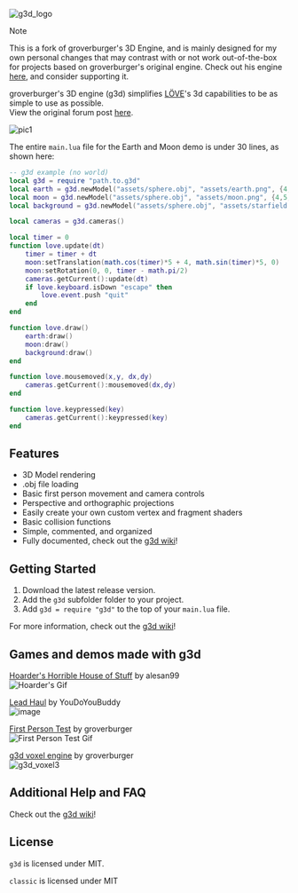 ![g3d_logo](https://user-images.githubusercontent.com/19754251/91235387-502bb980-e6ea-11ea-9d12-74f762f69859.png)

> [!NOTE] 
> This is a fork of groverburger's 3D Engine, and is mainly designed for my own personal changes that may contrast with or not work out-of-the-box for projects based on groverburger's original engine. Check out his engine [here](https://github.com/groverburger/g3d), and consider supporting it.

groverburger's 3D engine (g3d) simplifies [LÖVE](http://love2d.org)'s 3d capabilities to be as simple to use as possible.<br/>
View the original forum post [here](https://love2d.org/forums/viewtopic.php?f=5&t=86350).

![pic1](demo.gif)

The entire `main.lua` file for the Earth and Moon demo is under 30 lines, as shown here:
```lua
-- g3d example (no world)
local g3d = require "path.to.g3d"
local earth = g3d.newModel("assets/sphere.obj", "assets/earth.png", {4,0,0})
local moon = g3d.newModel("assets/sphere.obj", "assets/moon.png", {4,5,0}, nil, 0.5)
local background = g3d.newModel("assets/sphere.obj", "assets/starfield.png", nil, nil, 500)

local cameras = g3d.cameras()

local timer = 0
function love.update(dt)
    timer = timer + dt
    moon:setTranslation(math.cos(timer)*5 + 4, math.sin(timer)*5, 0)
    moon:setRotation(0, 0, timer - math.pi/2)
    cameras.getCurrent():update(dt)
    if love.keyboard.isDown "escape" then
        love.event.push "quit"
    end
end

function love.draw()
    earth:draw()
    moon:draw()
    background:draw()
end

function love.mousemoved(x,y, dx,dy)
    cameras.getCurrent():mousemoved(dx,dy)
end

function love.keypressed(key)
    cameras.getCurrent():keypressed(key)
end
```

## Features

- 3D Model rendering
- .obj file loading
- Basic first person movement and camera controls
- Perspective and orthographic projections
- Easily create your own custom vertex and fragment shaders
- Basic collision functions
- Simple, commented, and organized
- Fully documented, check out the [g3d wiki](https://github.com/groverburger/g3d/wiki)!

## Getting Started

1. Download the latest release version.
2. Add the `g3d` subfolder folder to your project.
3. Add `g3d = require "g3d"` to the top of your `main.lua` file.

For more information, check out the [g3d wiki](https://github.com/groverburger/g3d/wiki)!

## Games and demos made with g3d

[Hoarder's Horrible House of Stuff](https://alesan99.itch.io/hoarders-horrible-house-of-stuff) by alesan99<br/>
![Hoarder's Gif](https://img.itch.zone/aW1hZ2UvODY2NDc3LzQ4NjYzMDcuZ2lm/original/byZGOE.gif)

[Lead Haul](https://hydrogen-maniac.itch.io/lead-haul) by YouDoYouBuddy<br/>
![image](https://user-images.githubusercontent.com/19754251/134966103-014a1f67-c79f-4bf6-bece-5764d6c22ee5.png)

[First Person Test](https://github.com/groverburger/g3d_fps) by groverburger<br/>
![First Person Test Gif](https://user-images.githubusercontent.com/19754251/108477667-6012f900-7248-11eb-97e9-8fbc03a09a99.gif)

[g3d voxel engine](https://github.com/groverburger/g3d_voxel) by groverburger<br />
![g3d_voxel3](https://user-images.githubusercontent.com/19754251/146161518-7e94510f-5683-4a3c-aaa2-c39d4d23f0bd.png)

## Additional Help and FAQ 

Check out the [g3d wiki](https://github.com/groverburger/g3d/wiki)!


## License

`g3d` is licensed under MIT.

`classic` is licensed under MIT